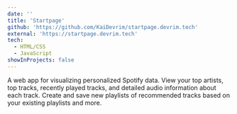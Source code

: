 ```yaml
---
date: ''
title: 'Startpage'
github: 'https://github.com/KaiDevrim/startpage.devrim.tech'
external: 'https://startpage.devrim.tech'
tech:
  - HTML/CSS
  - JavaScript
showInProjects: false
---
```


A web app for visualizing personalized Spotify data. View your top artists, top tracks, recently played tracks, and detailed audio information about each track. Create and save new playlists of recommended tracks based on your existing playlists and more.
